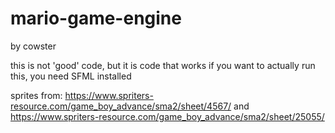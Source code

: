 # mario-game-engine
by cowster

this is not 'good' code, but it is code that works
if you want to actually run this, you need SFML installed

sprites from:
https://www.spriters-resource.com/game_boy_advance/sma2/sheet/4567/ and 
https://www.spriters-resource.com/game_boy_advance/sma2/sheet/25055/

